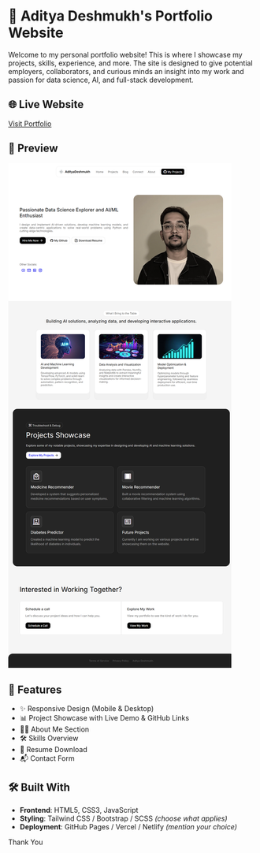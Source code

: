# 🚀 Aditya Deshmukh's Portfolio Website

Welcome to my personal portfolio website! This is where I showcase my projects, skills, experience, and more. The site is designed to give potential employers, collaborators, and curious minds an insight into my work and passion for data science, AI, and full-stack development.

## 🌐 Live Website

[Visit Portfolio](https://your-portfolio-link.com)

## 📸 Preview

![Portfolio Screenshot](assets/Pagepreview.png) <!-- Replace with an actual image or remove -->

## 📁 Features

- ✨ Responsive Design (Mobile & Desktop)
- 📊 Project Showcase with Live Demo & GitHub Links
- 👨‍💻 About Me Section
- 🛠️ Skills Overview
- 📄 Resume Download
- 📬 Contact Form

## 🛠️ Built With

- **Frontend**: HTML5, CSS3, JavaScript  
- **Styling**: Tailwind CSS / Bootstrap / SCSS *(choose what applies)*
- **Deployment**: GitHub Pages / Vercel / Netlify *(mention your choice)*

Thank You
